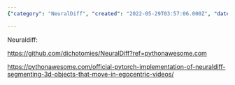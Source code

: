 ```yaml
---
{"category": "NeuralDiff", "created": "2022-05-29T03:57:06.000Z", "date": "2022-05-29 03:57:06", "description": "NeuralDiff is a Pytorch-based solution designed to differentiate between actors and objects in 3D videos captured from an egocentric viewpoint. This implementation leverages advanced neural network techniques to accurately identify and categorize the elements present within such videos.", "modified": "2022-08-18T16:16:45.206Z", "tags": ["image segmentation", "stub", "video analysis", "video processing", "video segmentation", "video understanding"], "title": "Neuraldiff: Discriminate Actor And Objects In Video"}

---
```


Neuraldiff:

https://github.com/dichotomies/NeuralDiff?ref=pythonawesome.com

https://pythonawesome.com/official-pytorch-implementation-of-neuraldiff-segmenting-3d-objects-that-move-in-egocentric-videos/
